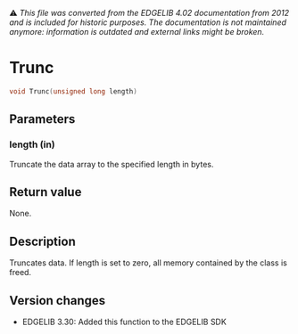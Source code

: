 :warning: _This file was converted from the EDGELIB 4.02 documentation from 2012 and is included for historic purposes. The documentation is not maintained anymore: information is outdated and external links might be broken._

# Trunc


```c++
void Trunc(unsigned long length)
```

## Parameters
### length (in)
Truncate the data array to the specified length in bytes.

## Return value
None.

## Description
Truncates data. If length is set to zero, all memory contained by the class is freed.

## Version changes
- EDGELIB 3.30: Added this function to the EDGELIB SDK

